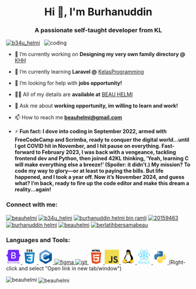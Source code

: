 <h1 align="center">Hi 👋, I'm Burhanuddin</h1>
<h3 align="center">A passionate self-taught developer from KL</h3>
<img align="right" alt="coding" width="400" src="https://cloudinary.com/blog/wp-content/uploads/sites/12/2022/02/Animations_with_HTML5_2000x1100_v2-1.gif">

<p align="left"> <a href="https://twitter.com/b34u_helmi" target="blank"><img src="https://img.shields.io/twitter/follow/b34u_helmi?logo=twitter&style=for-the-badge" alt="b34u_helmi" /></a> </p>

- 🔭 I’m currently working on **Designing my very own family directory @** [KHH](https://keluargahajihaniff.netlify.app)

- 🌱 I’m currently learning **Laravel @** [KelasProgramming](https://keluargahajihaniff.netlify.app)

- 🤝 I’m looking for help with **jobs opportunity!**

- 👨‍💻 All of my details are **available at** [BEAU HELMI](https://burhanuddinhelmi.netlify.app)

- 💬 Ask me about **working opportunity, im willing to learn and work!**

- 📫 How to reach me **beauhelmi@gmail.com**

- ⚡ **Fun fact: I dove into coding in September 2022, armed with FreeCodeCamp and Scrimba, ready to conquer the digital world...until I got COVID hit in November, and I hit pause on everything. Fast-forward to February 2023, I was back with a vengeance, tackling frontend dev and Python, then joined 42KL thinking, ‘Yeah, learning C will make everything else a breeze!’ (Spoiler: it didn’t.) My mission? To code my way to glory—or at least to paying the bills. But life happened, and I took a year off. Now it’s November 2024, and guess what? I’m back, ready to fire up the code editor and make this dream a reality...again!**

<h3 align="left">Connect with me:</h3>
<p align="left">
<a href="https://codepen.io/beauhelmi" target="blank"><img align="center" src="https://raw.githubusercontent.com/rahuldkjain/github-profile-readme-generator/master/src/images/icons/Social/codepen.svg" alt="beauhelmi" height="30" width="40" /></a>
<a href="https://twitter.com/b34u_helmi" target="blank"><img align="center" src="https://raw.githubusercontent.com/rahuldkjain/github-profile-readme-generator/master/src/images/icons/Social/twitter.svg" alt="b34u_helmi" height="30" width="40" /></a>
<a href="https://linkedin.com/in/burhanuddin helmi bin ramli" target="blank"><img align="center" src="https://raw.githubusercontent.com/rahuldkjain/github-profile-readme-generator/master/src/images/icons/Social/linked-in-alt.svg" alt="burhanuddin helmi bin ramli" height="30" width="40" /></a>
<a href="https://stackoverflow.com/users/20159463" target="blank"><img align="center" src="https://raw.githubusercontent.com/rahuldkjain/github-profile-readme-generator/master/src/images/icons/Social/stack-overflow.svg" alt="20159463" height="30" width="40" /></a>
<a href="https://fb.com/burhanuddin helmi" target="blank"><img align="center" src="https://raw.githubusercontent.com/rahuldkjain/github-profile-readme-generator/master/src/images/icons/Social/facebook.svg" alt="burhanuddin helmi" height="30" width="40" /></a>
<a href="https://instagram.com/beauhelmi" target="blank"><img align="center" src="https://raw.githubusercontent.com/rahuldkjain/github-profile-readme-generator/master/src/images/icons/Social/instagram.svg" alt="beauhelmi" height="30" width="40" /></a>
<a href="https://www.youtube.com/c/berlatihbersamabeau" target="blank"><img align="center" src="https://raw.githubusercontent.com/rahuldkjain/github-profile-readme-generator/master/src/images/icons/Social/youtube.svg" alt="berlatihbersamabeau" height="30" width="40" /></a>
</p>

<h3 align="left">Languages and Tools:</h3>
<p align="left"> <a href="https://getbootstrap.com" target="_blank"> <img src="https://raw.githubusercontent.com/devicons/devicon/master/icons/bootstrap/bootstrap-plain-wordmark.svg" alt="bootstrap" width="40" height="40"/> </a> <a href="https://www.w3schools.com/css/" target="_blank" rel="noreferrer"> <img src="https://raw.githubusercontent.com/devicons/devicon/master/icons/css3/css3-original-wordmark.svg" alt="css3" width="40" height="40"/> </a> <a href="https://www.figma.com/" target="_blank" rel="noreferrer"> <a href="https://www.cprogramming.com/" target="_blank" rel="noreferrer"> <img src="https://raw.githubusercontent.com/devicons/devicon/master/icons/c/c-original.svg" alt="c" width="40" height="40"/> </a> <a href="https://www.w3schools.com/css/" target="_blank" rel="noreferrer"> <img src="https://www.vectorlogo.zone/logos/figma/figma-icon.svg" alt="figma" width="40" height="40"/> </a> <a href="https://git-scm.com/" target="_blank" rel="noreferrer"> <img src="https://www.vectorlogo.zone/logos/git-scm/git-scm-icon.svg" alt="git" width="40" height="40"/> </a> <a href="https://www.w3.org/html/" target="_blank" rel="noreferrer"> <img src="https://raw.githubusercontent.com/devicons/devicon/master/icons/html5/html5-original-wordmark.svg" alt="html5" width="40" height="40"/> </a> <a href="https://developer.mozilla.org/en-US/docs/Web/JavaScript" target="_blank" rel="noreferrer"> <img src="https://raw.githubusercontent.com/devicons/devicon/master/icons/javascript/javascript-original.svg" alt="javascript" width="40" height="40"/> </a> <a href="https://www.linux.org/" target="_blank" rel="noreferrer"> <img src="https://raw.githubusercontent.com/devicons/devicon/master/icons/linux/linux-original.svg" alt="linux" width="40" height="40"/> </a> <a href="https://reactjs.org/" target="_blank" rel="noreferrer"> <img src="https://raw.githubusercontent.com/devicons/devicon/master/icons/react/react-original-wordmark.svg" alt="react" width="40" height="40"/> </a> <a href="https://www.python.org/"> <img src="https://raw.githubusercontent.com/devicons/devicon/master/icons/python/python-original.svg" alt="python" width="40" height="40"/> </a> <span>(Right-click and select "Open link in new tab/window")</span> </p>

<p><img align="left" src="https://github-readme-stats.vercel.app/api/top-langs?username=beauhelmi&show_icons=true&title_color=b17272&locale=en&layout=compact" alt="beauhelmi" /></p>

<p>&nbsp;<img align="center" src="https://github-readme-stats.vercel.app/api?username=beauhelmi&show_icons=true&theme=radical&title_color=f84f4f&locale=en" alt="beauhelmi" /></p>
